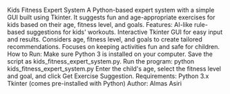 Kids Fitness Expert System
A Python-based expert system with a simple GUI built using Tkinter. It suggests fun and age-appropriate exercises for kids based on their age, fitness level, and goals.
Features:
AI-like rule-based suggestions for kids' workouts.
Interactive Tkinter GUI for easy input and results.
Considers age, fitness level, and goals to create tailored recommendations.
Focuses on keeping activities fun and safe for children.
How to Run:
Make sure Python 3 is installed on your computer.
Save the script as kids_fitness_expert_system.py.
Run the program:
python kids_fitness_expert_system.py
Enter the child's age, select the fitness level and goal, and click Get Exercise Suggestion.
Requirements:
Python 3.x
Tkinter (comes pre-installed with Python)
Author:
Almas Asiri
